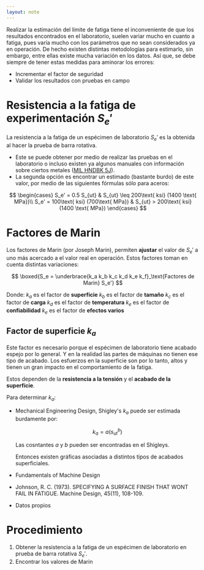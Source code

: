 ```yaml
---
layout: note
---
```


Realizar la estimación del límite de fatiga tiene el inconveniente de que los resultados encontrados en el laboratorio, suelen variar mucho en cuanto a fatiga, pues varía mucho con los parámetros que no sean considerados ya en operación. De hecho existen distintas metodologías para estimarlo, sin embargo, entre ellas existe mucha variación en los datos. Así que, se debe siempre de tener estas medidas para aminorar los errores:

* Incrementar el factor de seguridad
* Validar los resultados con pruebas en campo

# Resistencia a la fatiga de experimentación $S_e'$
La resistencia a la fatiga de un espécimen de laboratorio $S_e'$ es la obtenida al hacer la prueba de barra rotativa.
* Este se puede obtener por medio de realizar las pruebas en el laboratorio o incluso existen ya algunos manuales con información sobre ciertos metales ([MIL HNDBK 5J](http://everyspec.com/MIL-HDBK/MIL-HDBK-0001-0099/MIL_HDBK_5J_139/)).
* La segunda opción es encontrar un estimado (bastante burdo) de este valor, por medio de las siguientes fórmulas sólo para aceros:

$$
\begin{cases}
    S_e' = 0.5 S_{ut} & S_{ut} \leq 200\text{ ksi} (1400 \text{ MPa})\\
    S_e' = 100\text{ ksi} (700\text{ MPa}) & S_{ut} > 200\text{ ksi} (1400 \text{ MPa})
\end{cases}
$$

# Factores de Marin
Los factores de Marin (por Joseph Marin), permiten **ajustar** el valor de $S_e'$ a uno más acercado a el valor real en operación. Estos factores toman en cuenta distintas variaciones:

$$
\boxed{S_e = \underbrace{k_a k_b k_c k_d k_e k_f}_\text{Factores de Marin} S_e'}
$$

Donde:
$k_a$ es el factor de **superficie**
$k_b$ es el factor de **tamaño**
$k_c$ es el factor de **carga**
$k_d$ es el factor de **temperatura**
$k_e$ es el factor de **confiabilidad**
$k_e$ es el factor de **efectos varios**

## Factor de superficie $k_a$
Este factor es necesario porque el espécimen de laboratorio tiene acabado espejo por lo general. Y en la realidad las partes de máquinas no tienen ese tipo de acabado. Los esfuerzos en la superficie son por lo tanto, altos y tienen un gran impacto en el comportamiento de la fatiga.

Estos dependen de la **resistencia a la tensión** y el **acabado de la superficie**.

Para determinar $k_a$:
* Mechanical Engineering Design, Shigley's
    $k_a$ puede ser estimada burdamente por:
    
    $$
    k_a = a(s_{ut}^{b})
    $$
    
    Las cosntantes $a$ y $b$ pueden ser encontradas en el Shigleys.
    
    Entonces existen gráficas asociadas a distintos tipos de acabados superficiales.
    
* Fundamentals of Machine Design
* Johnson, R. C. (1973). SPECIFYING A SURFACE FINISH THAT WONT FAIL IN FATIGUE. Machine Design, 45(11), 108-109.
* Datos propios

# Procedimiento
1. Obtener la resistencia a la fatiga de un espécimen de laboratorio en prueba de barra rotativa $S_e'$.
2. Encontrar los valores de Marin
